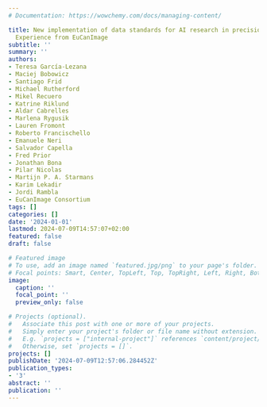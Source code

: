 ```yaml
---
# Documentation: https://wowchemy.com/docs/managing-content/

title: New implementation of data standards for AI research in precision oncology.
  Experience from EuCanImage
subtitle: ''
summary: ''
authors:
- Teresa García-Lezana
- Maciej Bobowicz
- Santiago Frid
- Michael Rutherford
- Mikel Recuero
- Katrine Riklund
- Aldar Cabrelles
- Marlena Rygusik
- Lauren Fromont
- Roberto Francischello
- Emanuele Neri
- Salvador Capella
- Fred Prior
- Jonathan Bona
- Pilar Nicolas
- Martijn P. A. Starmans
- Karim Lekadir
- Jordi Rambla
- EuCanImage Consortium
tags: []
categories: []
date: '2024-01-01'
lastmod: 2024-07-09T14:57:07+02:00
featured: false
draft: false

# Featured image
# To use, add an image named `featured.jpg/png` to your page's folder.
# Focal points: Smart, Center, TopLeft, Top, TopRight, Left, Right, BottomLeft, Bottom, BottomRight.
image:
  caption: ''
  focal_point: ''
  preview_only: false

# Projects (optional).
#   Associate this post with one or more of your projects.
#   Simply enter your project's folder or file name without extension.
#   E.g. `projects = ["internal-project"]` references `content/project/deep-learning/index.md`.
#   Otherwise, set `projects = []`.
projects: []
publishDate: '2024-07-09T12:57:06.284452Z'
publication_types:
- '3'
abstract: ''
publication: ''
---
```

